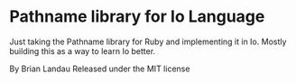 Pathname library for Io Language
===================================

Just taking the Pathname library for Ruby and implementing it in Io.
Mostly building this as a way to learn Io better.

By Brian Landau
Released under the MIT license
